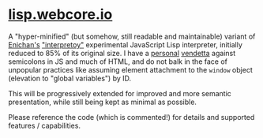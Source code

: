 # [lisp.webcore.io](http://lisp.webcore.io/)

A "hyper-minified" (but somehow, still readable and maintainable) variant of [Enichan's](https://gist.github.com/Enichan) ["interpretoy"](https://gist.github.com/Enichan/4a9fa87aef6405e13e1c072baa117beb) experimental JavaScript Lisp interpreter, initially reduced to 85% of its original size. I have a [personal](https://gist.github.com/amcgregor/71c62ea2984839a9063232ed2c0adf27) [vendetta](https://github.com/amcgregor/paste#readme) against semicolons in JS and much of HTML, and do not balk in the face of unpopular practices like assuming element attachment to the `window` object (elevation to "global variables") by ID.

This will be progressively extended for improved and more semantic presentation, while still being kept as minimal as possible.

Please reference the code (which is commented!) for details and supported features / capabilities.
